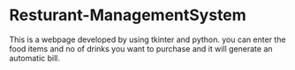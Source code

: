 # Resturant-ManagementSystem
This is a webpage developed by using tkinter and python.
you can enter the food items and no of drinks you want to purchase and it will generate an automatic bill.
